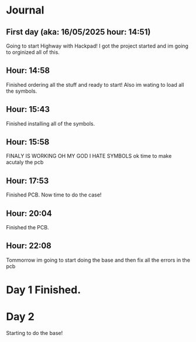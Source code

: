 # Journal
## First day (aka: 16/05/2025 hour: 14:51)
Going to start Highway with Hackpad!
I got the project started and im going to orginized all of this.
## Hour: 14:58
Finished ordering all the stuff and ready to start!
Also im wating to load all the symbols.
## Hour: 15:43
Finished installing all of the symbols.
## Hour: 15:58
FINALY IS WORKING OH MY GOD I HATE SYMBOLS
ok time to make acutaly the pcb
## Hour: 17:53
Finished PCB.
Now time to do the case!
## Hour: 20:04
Finished the PCB.
## Hour: 22:08
Tommorrow im going to start doing the base and then fix all the errors in the pcb
# Day 1 Finished.
# Day 2
Starting to do the base!